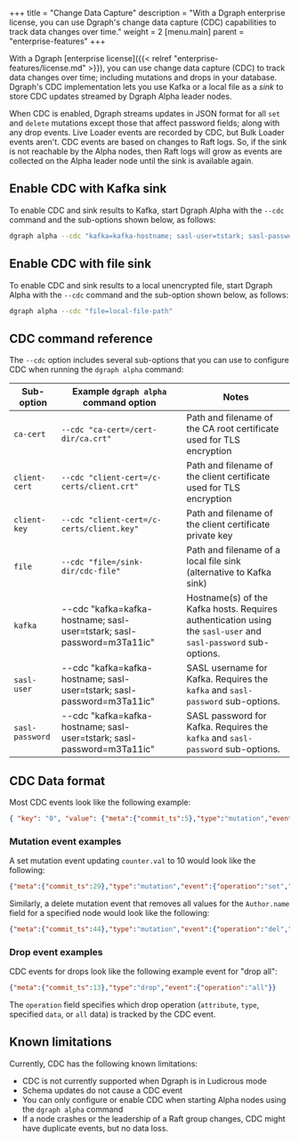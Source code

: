 +++
title = "Change Data Capture"
description = "With a Dgraph enterprise license, you can use Dgraph's change data capture (CDC) capabilities to track data changes over time."
weight = 2
[menu.main]
    parent = "enterprise-features"
+++

With a Dgraph [enterprise license]({{< relref "enterprise-features/license.md" >}}),
you can use change data capture (CDC) to track data changes over time; including
mutations and drops in your database. Dgraph's CDC implementation lets you use
Kafka or a local file as a *sink* to store CDC updates streamed by Dgraph Alpha
leader nodes. 

When CDC is enabled, Dgraph streams updates in JSON format for all `set` and
`delete` mutations except those that affect password fields; along with any drop 
events. Live Loader events are recorded by CDC, but Bulk Loader events aren't.
CDC events are based on changes to Raft logs. So, if the sink is not reachable
by the Alpha nodes, then Raft logs will grow as events are collected on the Alpha
leader node until the sink is available again. 

## Enable CDC with Kafka sink

To enable CDC and sink results to Kafka, start Dgraph Alpha with the `--cdc`
command and the sub-options shown below, as follows:

```bash
dgraph alpha --cdc "kafka=kafka-hostname; sasl-user=tstark; sasl-password=m3Ta11ic"
```

## Enable CDC with file sink

To enable CDC and sink results to a local unencrypted file, start Dgraph Alpha
with the `--cdc` command and the sub-option shown below, as follows:

```bash
dgraph alpha --cdc "file=local-file-path"
```

## CDC command reference

The `--cdc` option includes several sub-options that you can use to configure
CDC when running the `dgraph alpha` command:

| Sub-option       | Example `dgraph alpha` command option     | Notes                                                                |
|------------------|-------------------------------------------|----------------------------------------------------------------------|
|  `ca-cert`       | `--cdc "ca-cert=/cert-dir/ca.crt"`        | Path and filename of the CA root certificate used for TLS encryption |
|  `client-cert`   | `--cdc "client-cert=/c-certs/client.crt"` | Path and filename of the client certificate used for TLS encryption  |
|  `client-key`    | `--cdc "client-cert=/c-certs/client.key"` | Path and filename of the client certificate private key              |
|  `file`          | `--cdc "file=/sink-dir/cdc-file"`         | Path and filename of a local file sink (alternative to Kafka sink)   |
|  `kafka`         | --cdc "kafka=kafka-hostname; sasl-user=tstark; sasl-password=m3Ta11ic" | Hostname(s) of the Kafka hosts. Requires authentication using the `sasl-user` and `sasl-password` sub-options. |
|  `sasl-user`     | --cdc "kafka=kafka-hostname; sasl-user=tstark; sasl-password=m3Ta11ic" | SASL username for Kafka. Requires the `kafka` and `sasl-password` sub-options. |
|  `sasl-password` | --cdc "kafka=kafka-hostname; sasl-user=tstark; sasl-password=m3Ta11ic" | SASL password for Kafka. Requires the `kafka` and `sasl-password` sub-options. |

## CDC Data format

Most CDC events look like the following example:

```json
{ "key": "0", "value": {"meta":{"commit_ts":5},"type":"mutation","event":{"operation":"set","uid":2,"attr":"counter.val","value":1,"value_type":"int"}}}
```

### Mutation event examples

A set mutation event updating `counter.val` to 10 would look like the following:

```json
{"meta":{"commit_ts":29},"type":"mutation","event":{"operation":"set","uid":3,"attr":"counter.val","value":10,"value_type":"int"}}
```

Similarly, a delete mutation event that removes all values for the `Author.name`
field for a specified node would look like the following:

```json
{"meta":{"commit_ts":44},"type":"mutation","event":{"operation":"del","uid":7,"attr":"Author.name","value":"_STAR_ALL","value_type":"default"}}
```

### Drop event examples

CDC events for drops look like the following example event for "drop all":

```json
{"meta":{"commit_ts":13},"type":"drop","event":{"operation":"all"}}
```

The `operation` field specifies which drop operation (`attribute`, `type`,
specified `data`, or `all` data) is tracked by the CDC event.


## Known limitations

Currently, CDC has the following known limitations:

* CDC is not currently supported when Dgraph is in Ludicrous mode
* Schema updates do not cause a CDC event
* You can only configure or enable CDC when starting Alpha nodes using the
 `dgraph alpha` command
* If a node crashes or the leadership of a Raft group changes, CDC might have
  duplicate events, but no data loss.